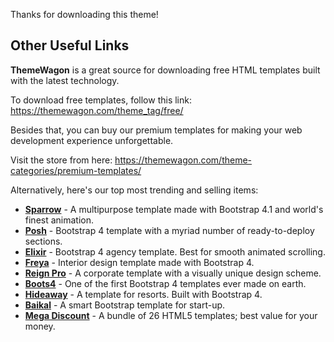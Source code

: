 Thanks for downloading this theme!

## Other Useful Links

**ThemeWagon** is a great source for downloading free HTML templates built with the latest technology.

To download free templates, follow this link: https://themewagon.com/theme_tag/free/

Besides that, you can buy our premium templates for making your web development experience unforgettable.

Visit the store from here: https://themewagon.com/theme-categories/premium-templates/

Alternatively, here's our top most trending and selling items:

* [**Sparrow**](https://themewagon.com/themes/sparrow/) - A multipurpose template made with Bootstrap 4.1 and world's
  finest animation.
* [**Posh**](https://themewagon.com/themes/posh-html5-bootstrap-4-template/) - Bootstrap 4 template with a myriad number
  of ready-to-deploy sections.
* [**Elixir**](https://themewagon.com/themes/elixir-elegant-html5-bootstrap-template-consultancy-agency-website/) -
  Bootstrap 4 agency template. Best for smooth animated scrolling.
* [**Freya**](https://themewagon.com/themes/bootstrap-4-premium-interior-design-template-freya/) - Interior design
  template made with Bootstrap 4.
* [**Reign Pro**](https://themewagon.com/themes/reign-pro-premium-corporate-agency-html5-template/) - A corporate
  template with a visually unique design scheme.
* [**Boots4**](https://themewagon.com/themes/first-ever-bootstrap-4-template/) - One of the first Bootstrap 4 templates
  ever made on earth.
* [**Hideaway**](https://themewagon.com/themes/hideaway/) - A template for resorts. Built with Bootstrap 4.
* [**Baikal**](https://themewagon.com/themes/bootstrap-4-startup-small-business-website-template/) - A smart Bootstrap
  template for start-up.
* [**Mega Discount**](https://themewagon.com/themes/mega-discount-bundle/) - A bundle of 26 HTML5 templates; best value
  for your money. 


